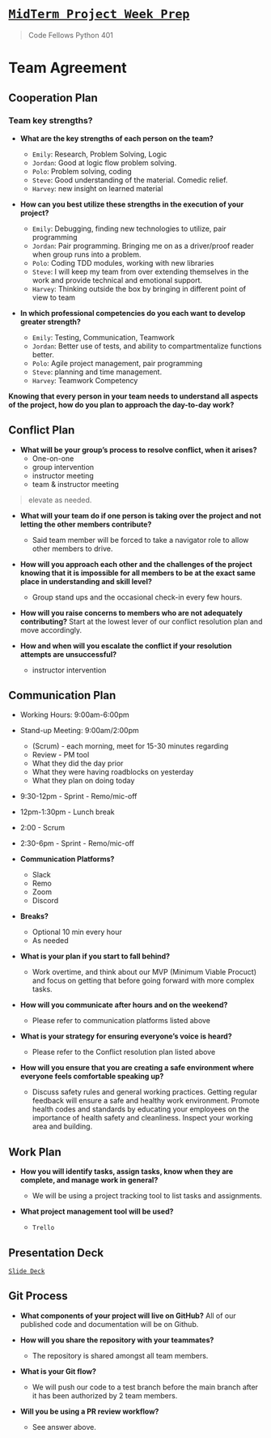 # [`MidTerm Project Week Prep`](https://pythonmidtermproject.github.io/Project-Prep/)
> Code Fellows Python 401

# Team Agreement

## Cooperation Plan

### Team key strengths?

- **What are the key strengths of each person on the team?**
  * `Emily`: Research, Problem Solving, Logic
  * `Jordan`: Good at logic flow problem solving.
  * `Polo`: Problem solving, coding
  * `Steve`: Good understanding of the material. Comedic relief.
  * `Harvey`: new insight on learned material

- **How can you best utilize these strengths in the execution of your project?**
  * `Emily`: Debugging, finding new technologies to utilize, pair programming
  * `Jordan`: Pair programming. Bringing me on as a driver/proof reader when group runs into a problem.
  * `Polo`: Coding TDD modules, working with new libraries
  * `Steve`: I will keep my team from over extending themselves in the work and provide technical and emotional support.
  * `Harvey`: Thinking outside the box by bringing in different point of view to team

- **In which professional competencies do you each want to develop greater strength?**
  * `Emily`: Testing, Communication, Teamwork
  * `Jordan`: Better use of tests, and ability to compartmentalize functions better.
  * `Polo`: Agile project management, pair programming
  * `Steve`: planning and time management.
  * `Harvey`: Teamwork Competency

**Knowing that every person in your team needs to understand all aspects of the project, how do you plan to approach the day-to-day work?**

## Conflict Plan

- **What will be your group’s process to resolve conflict, when it arises?**
  * One-on-one
  * group intervention
  * instructor meeting
  * team & instructor meeting
> elevate as needed.

- **What will your team do if one person is taking over the project and not letting the other members contribute?**
  * Said team member will be forced to take a navigator role to allow other members to drive.

- **How will you approach each other and the challenges of the project knowing that it is impossible for all members to be at the exact same place in understanding and skill level?**
  * Group stand ups and the occasional check-in every few hours.

- **How will you raise concerns to members who are not adequately contributing?**
  Start at the lowest lever of our conflict resolution plan and move accordingly.

- **How and when will you escalate the conflict if your resolution attempts are unsuccessful?**
  * instructor intervention

## Communication Plan
* Working Hours: 9:00am-6:00pm
* Stand-up Meeting: 9:00am/2:00pm 
  * (Scrum) - each morning, meet for 15-30 minutes regarding
  * Review - PM tool
  * What they did the day prior
  * What they were having roadblocks on yesterday 
  * What they plan on doing today

* 9:30-12pm - Sprint - Remo/mic-off 
* 12pm-1:30pm - Lunch break
* 2:00 - Scrum
* 2:30-6pm - Sprint - Remo/mic-off 


- **Communication Platforms?**
  * Slack
  * Remo
  * Zoom
  * Discord

- **Breaks?**
  * Optional 10 min every hour
  * As needed

- **What is your plan if you start to fall behind?**
  * Work overtime, and think about our MVP (Minimum Viable Procuct) and focus on getting that before going forward with more complex tasks.

- **How will you communicate after hours and on the weekend?**
  * Please refer to communication platforms listed above

- **What is your strategy for ensuring everyone’s voice is heard?**
  * Please refer to the Conflict resolution plan listed above

- **How will you ensure that you are creating a safe environment where everyone feels comfortable speaking up?**
  * Discuss safety rules and general working practices. Getting regular feedback will ensure a safe and healthy work environment. Promote health codes and standards by educating your employees on the importance of health safety and cleanliness. Inspect your working area and building.

## Work Plan

- **How you will identify tasks, assign tasks, know when they are complete, and manage work in general?**
  * We will be using a project tracking tool to list tasks and assignments.

- **What project management tool will be used?**
  * `Trello`

## Presentation Deck
[`Slide Deck`](https://docs.google.com/presentation/d/1ZmODs-kAOC9sTNUrcsKq7wo7WxaGHD-9JRcp1xrGois/edit?usp=sharing)

## Git Process

- **What components of your project will live on GitHub?**
  All of our published code and documentation will be on Github.

- **How will you share the repository with your teammates?**
  * The repository is shared amongst all team members.

- **What is your Git flow?**
  * We will push our code to a test branch before the main branch after it has been authorized by 2 team members.

- **Will you be using a PR review workflow?**
  * See answer above.
